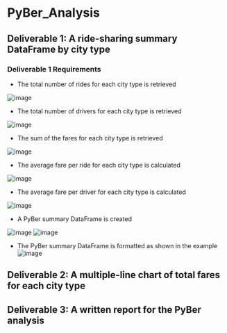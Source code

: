 # PyBer_Analysis
## Deliverable 1: A ride-sharing summary DataFrame by city type
### Deliverable 1 Requirements
* The total number of rides for each city type is retrieved

![image](https://user-images.githubusercontent.com/87340105/155786417-16b87a60-4c7f-4aff-b673-7b327e4cb4a0.png)

* The total number of drivers for each city type is retrieved

![image](https://user-images.githubusercontent.com/87340105/155786490-4a7206f6-0f75-400f-8f46-5dd044bd2467.png)

* The sum of the fares for each city type is retrieved

![image](https://user-images.githubusercontent.com/87340105/155786569-cfd484d7-4749-441b-bdcf-9aa17c3c36f6.png)

* The average fare per ride for each city type is calculated

![image](https://user-images.githubusercontent.com/87340105/155786851-d2cc426a-0c52-4690-9229-7639d41729b2.png)

* The average fare per driver for each city type is calculated

![image](https://user-images.githubusercontent.com/87340105/155786952-92ad7c8f-39bd-4f71-9666-f61ed94d2ddb.png)

* A PyBer summary DataFrame is created

![image](https://user-images.githubusercontent.com/87340105/155787062-5fc8d4f3-9dfa-4e80-ac7e-0f99efccea23.png)
![image](https://user-images.githubusercontent.com/87340105/155787274-43d06134-ef41-4857-8d37-a5340c57616f.png)

* The PyBer summary DataFrame is formatted as shown in the example
![image](https://user-images.githubusercontent.com/87340105/155787845-c3b13913-5f21-4bc3-932b-0c1ed8cefe26.png)


## Deliverable 2: A multiple-line chart of total fares for each city type

## Deliverable 3: A written report for the PyBer analysis
